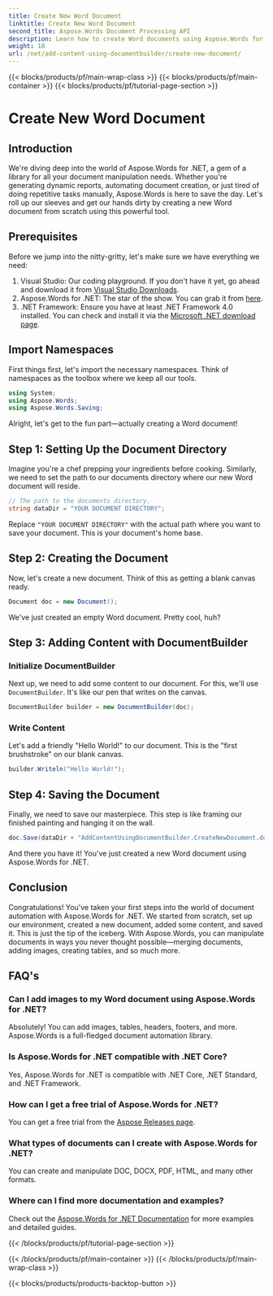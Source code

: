 ```yaml
---
title: Create New Word Document
linktitle: Create New Word Document
second_title: Aspose.Words Document Processing API
description: Learn how to create Word documents using Aspose.Words for .NET. This step-by-step guide will walk you through the process, making document automation easy.
weight: 10
url: /net/add-content-using-documentbuilder/create-new-document/
---
```


{{< blocks/products/pf/main-wrap-class >}}
{{< blocks/products/pf/main-container >}}
{{< blocks/products/pf/tutorial-page-section >}}

# Create New Word Document

## Introduction
We're diving deep into the world of Aspose.Words for .NET, a gem of a library for all your document manipulation needs. Whether you're generating dynamic reports, automating document creation, or just tired of doing repetitive tasks manually, Aspose.Words is here to save the day. Let's roll up our sleeves and get our hands dirty by creating a new Word document from scratch using this powerful tool.

## Prerequisites

Before we jump into the nitty-gritty, let's make sure we have everything we need:

1. Visual Studio: Our coding playground. If you don't have it yet, go ahead and download it from [Visual Studio Downloads](https://visualstudio.microsoft.com/downloads/).
2. Aspose.Words for .NET: The star of the show. You can grab it from [here](https://releases.aspose.com/words/net/).
3. .NET Framework: Ensure you have at least .NET Framework 4.0 installed. You can check and install it via the [Microsoft .NET download page](https://dotnet.microsoft.com/download/dotnet-framework).

## Import Namespaces

First things first, let's import the necessary namespaces. Think of namespaces as the toolbox where we keep all our tools.

```csharp
using System;
using Aspose.Words;
using Aspose.Words.Saving;
```

Alright, let's get to the fun part—actually creating a Word document!

## Step 1: Setting Up the Document Directory

Imagine you're a chef prepping your ingredients before cooking. Similarly, we need to set the path to our documents directory where our new Word document will reside.

```csharp
// The path to the documents directory.
string dataDir = "YOUR DOCUMENT DIRECTORY";
```

Replace `"YOUR DOCUMENT DIRECTORY"` with the actual path where you want to save your document. This is your document's home base.

## Step 2: Creating the Document

Now, let's create a new document. Think of this as getting a blank canvas ready.

```csharp
Document doc = new Document();
```

We've just created an empty Word document. Pretty cool, huh?

## Step 3: Adding Content with DocumentBuilder

### Initialize DocumentBuilder

Next up, we need to add some content to our document. For this, we'll use `DocumentBuilder`. It's like our pen that writes on the canvas.

```csharp
DocumentBuilder builder = new DocumentBuilder(doc);
```

### Write Content

Let's add a friendly "Hello World!" to our document. This is the "first brushstroke" on our blank canvas.

```csharp
builder.Writeln("Hello World!");
```

## Step 4: Saving the Document

Finally, we need to save our masterpiece. This step is like framing our finished painting and hanging it on the wall.

```csharp
doc.Save(dataDir + "AddContentUsingDocumentBuilder.CreateNewDocument.docx");
```

And there you have it! You've just created a new Word document using Aspose.Words for .NET.

## Conclusion

Congratulations! You've taken your first steps into the world of document automation with Aspose.Words for .NET. We started from scratch, set up our environment, created a new document, added some content, and saved it. This is just the tip of the iceberg. With Aspose.Words, you can manipulate documents in ways you never thought possible—merging documents, adding images, creating tables, and so much more.

## FAQ's

### Can I add images to my Word document using Aspose.Words for .NET?

Absolutely! You can add images, tables, headers, footers, and more. Aspose.Words is a full-fledged document automation library.

### Is Aspose.Words for .NET compatible with .NET Core?

Yes, Aspose.Words for .NET is compatible with .NET Core, .NET Standard, and .NET Framework.

### How can I get a free trial of Aspose.Words for .NET?

You can get a free trial from the [Aspose Releases page](https://releases.aspose.com/).

### What types of documents can I create with Aspose.Words for .NET?

You can create and manipulate DOC, DOCX, PDF, HTML, and many other formats.

### Where can I find more documentation and examples?

Check out the [Aspose.Words for .NET Documentation](https://reference.aspose.com/words/net/) for more examples and detailed guides.


{{< /blocks/products/pf/tutorial-page-section >}}

{{< /blocks/products/pf/main-container >}}
{{< /blocks/products/pf/main-wrap-class >}}

{{< blocks/products/products-backtop-button >}}
